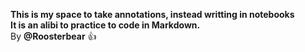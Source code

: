 __This is my space to take annotations, instead writting in notebooks__<br/>
__It is an alibi to practice to code in Markdown.__<br/>
By __@Roosterbear__ 👍

